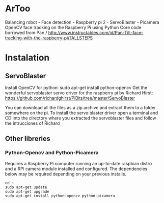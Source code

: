 # ArToo
Balancing robot -  Face detection - Raspberry pi 2 - ServoBlaster - Picamera
OpenCV face tracking on the Raspberry Pi using Python
Core code borrowed from Pan / http://www.instructables.com/id/Pan-Tilt-face-tracking-with-the-raspberry-pi/?ALLSTEPS

# Instalation

## ServoBlaster
Install OpenCV for python: sudo apt-get install python-opencv
Get the wonderful servoblaster servo driver for the raspberry pi by Richard Hirst: 
https://github.com/richardghirst/PiBits/tree/master/ServoBlaster

You can download all the files as a zip archive and extract them to a folder somewhere on the pi.
To install the servo blaster driver open a terminal and CD into the directory where you extracted the servoblaster files
and follow the intrucciones of Richard


## Other libreries
### Python-Opencv and Python-Picamera

Requires a Raspberry Pi computer running an up-to-date raspbian distro and a
RPI camera module installed and configured. The dependencies below may be 
required depending on your previous installs.

    cd ~
    sudo apt-get update
    sudo apt-get upgrade
    sudo apt-get install python-opencv python-picamera




